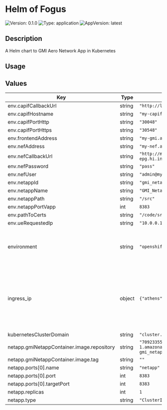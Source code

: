 # Helm of Fogus

![Version: 0.1.0](https://img.shields.io/badge/Version-0.1.0-informational?style=for-the-badge)
![Type: application](https://img.shields.io/badge/Type-application-informational?style=for-the-badge) 
![AppVersion: latest](https://img.shields.io/badge/AppVersion-latest-informational?style=for-the-badge) 

## Description

A Helm chart to GMI Aero Network App in Kubernetes

## Usage

## Values

| Key | Type | Default | Description |
|-----|------|---------|-------------|
| env.capifCallbackUrl | string | `"http://localhost:5000"` |  |
| env.capifHostname | string | `"my-capif.apps.ocp-epg.hi.inet"` |  |
| env.capifPortHttp | string | `"30048"` |  |
| env.capifPortHttps | string | `"30548"` |  |
| env.frontendAddress | string | `"my-gmi.apps.ocp-epg.hi.inet"` |  |
| env.nefAddress | string | `"my-nef.apps.ocp-epg.hi.inet"` |  |
| env.nefCallbackUrl | string | `"http://my-nef.apps.ocp-epg.hi.inet/monitoring/callback"` |  |
| env.nefPassword | string | `"pass"` |  |
| env.nefUser | string | `"admin@my-email.com"` |  |
| env.netappId | string | `"gmi_netapp"` |  |
| env.netappName | string | `"GMI_Netapp"` |  |
| env.netappPath | string | `"/src"` |  |
| env.netappPortVapp | int | `8383` |  |
| env.pathToCerts | string | `"/code/src/capif_onboarding"` |  |
| env.ueRequestedIp | string | `"10.0.0.1"` |  |
| environment | string | `"openshift"` | The Environment variable. It accepts: 'kuberentes-athens', 'kuberentes-uma', 'openshift' |
| ingress_ip | object | `{"athens":"10.161.1.126","uma":"10.11.23.49"}` | If env: 'kuberentes-athens' or env: 'kuberentes-uma', use the Ip address dude for the kubernetes to your Ingress Controller ej: kubectl -n NAMESPACE_CAPIF get ing s |
| kubernetesClusterDomain | string | `"cluster.local"` |  |
| netapp.gmiNetappContainer.image.repository | string | `"709233559969.dkr.ecr.eu-central-1.amazonaws.com/evolved5g:gmiaeronetapp-gmi_netapp_container"` |  |
| netapp.gmiNetappContainer.image.tag | string | `""` |  |
| netapp.ports[0].name | string | `"netapp"` |  |
| netapp.ports[0].port | int | `8383` |  |
| netapp.ports[0].targetPort | int | `8383` |  |
| netapp.replicas | int | `1` |  |
| netapp.type | string | `"ClusterIP"` |  |






